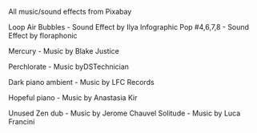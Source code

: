 All music/sound effects from Pixabay

Loop Air Bubbles - Sound Effect by Ilya
Infographic Pop #4,6,7,8 - Sound Effect by floraphonic

Mercury - Music by Blake Justice

Perchlorate - Music byDSTechnician

Dark piano ambient - Music by LFC Records

Hopeful piano - Music by Anastasia Kir


Unused
Zen dub - Music by Jerome Chauvel
Solitude - Music by Luca Francini
